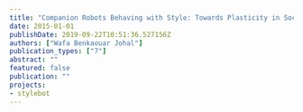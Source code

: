 ```yaml
---
title: "Companion Robots Behaving with Style: Towards Plasticity in Social Human-Robot Interaction"
date: 2015-01-01
publishDate: 2019-09-22T10:51:36.527156Z
authors: ["Wafa Benkaouar Johal"]
publication_types: ["7"]
abstract: ""
featured: false
publication: ""
projects:
- stylebot
---
```


